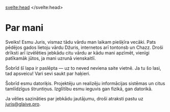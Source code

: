 <svelte:head>
	<title>Par mani</title>
	<meta name="description" content="Par autoru">
</svelte:head>

# Par mani

Sveiks! Esmu Juris, vismaz tādu vārdu man laikam piešķīra vecāki. Pats
pēdējos gados lietoju vārdu Džuris, internetos arī tontonsb un Chazz.
Droši drīksti arī izvēlēties jebkādu citu vārdu ar kādu mani apzīmēt,
vienīgi patīkamāk jūtos, ja mani uzrunā vienskaitlī.

Šobrīd šī lapa ir paslēpta — uz to neved neviena saite vietnē.
Ja tu šo lasi, tad apsveicu! Vari sevi saukt par haķieri.

Šobrīd esmu datoriķis. Projektēju un realizēju informācijas sistēmas un
citus tamlīdzīgus štruntiņus. Izglītību esmu ieguvis gan fizikā, gan
datorikā.

Ja vēlies sazināties par jebkādu jautājumu, droši atraksti pastu uz
[juris@glaive.pro](mailto:juris@glaive.pro).
